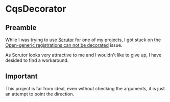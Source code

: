 # CqsDecorator

## Preamble

While I was trying to use [Scrutor](https://github.com/khellang/Scrutor) for one of my projects, I got stuck on the [Open-generic registrations can not be decorated](https://github.com/khellang/Scrutor/issues/39) issue.

As Scrutor looks very attractive to me and I wouldn't like to give up, I have desided to find a workaround.

## Important

This project is far from ideal, even without checking the arguments, it is just an attempt to point the direction.
